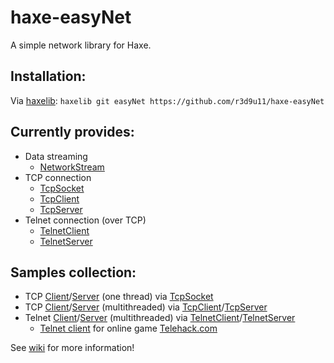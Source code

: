 # haxe-easyNet

A simple network library for Haxe.

## Installation:
Via [haxelib](https://lib.haxe.org/): `haxelib git easyNet https://github.com/r3d9u11/haxe-easyNet`

## Currently provides:
* Data streaming
  * [NetworkStream](../../wiki/rn.net.io.NetworkStream#networkstream)
* TCP connection
  * [TcpSocket](../../wiki/rn.net.tcp.TcpSocket#tcpsocket)
  * [TcpClient](../../wiki/rn.net.tcp.TcpClient#tcpclient)
  * [TcpServer](../../wiki/rn.net.tcp.TcpServer#tcpserver)
* Telnet connection (over TCP)
  * [TelnetClient](../../wiki/rn.net.tcp.telnet.TelnetClient#telnetclient)
  * [TelnetServer](../../wiki/rn.net.tcp.telnet.TelnetServer#telnetserver)

## Samples collection:
* TCP [Client](samples/tcp/socket/client/Source/Main.hx#L1)/[Server](samples/tcp/socket/server/Source/Main.hx#L1) (one thread) via [TcpSocket](../../wiki/rn.net.tcp.TcpSocket#tcpsocket)
* TCP [Client](samples/tcp/tcpclient/client/Source/Main.hx#L1)/[Server](samples/tcp/tcpclient/server/Source/Main.hx#L1) (multithreaded) via [TcpClient](../../wiki/rn.net.tcp.TcpClient#tcpclient)/[TcpServer](../../wiki/rn.net.tcp.TcpServer#tcpserver)
* Telnet [Client](samples/tcp/telnet/client/Source/Main.hx#L1)/[Server](samples/tcp/telnet/server/Source/Main.hx#L1) (multithreaded) via [TelnetClient](../../wiki/rn.net.tcp.telnet.TelnetClient#telnetclient)/[TelnetServer](../../wiki/rn.net.tcp.telnet.TelnetServer#telnetserver)
  * [Telnet client](samples/tcp/telnet-ttygames/client-telehack.com/Source/Main.hx#L1) for online game [Telehack.com](http://telehack.wikia.com/wiki/Telehack_Wiki)

See [wiki](../../wiki) for more information!